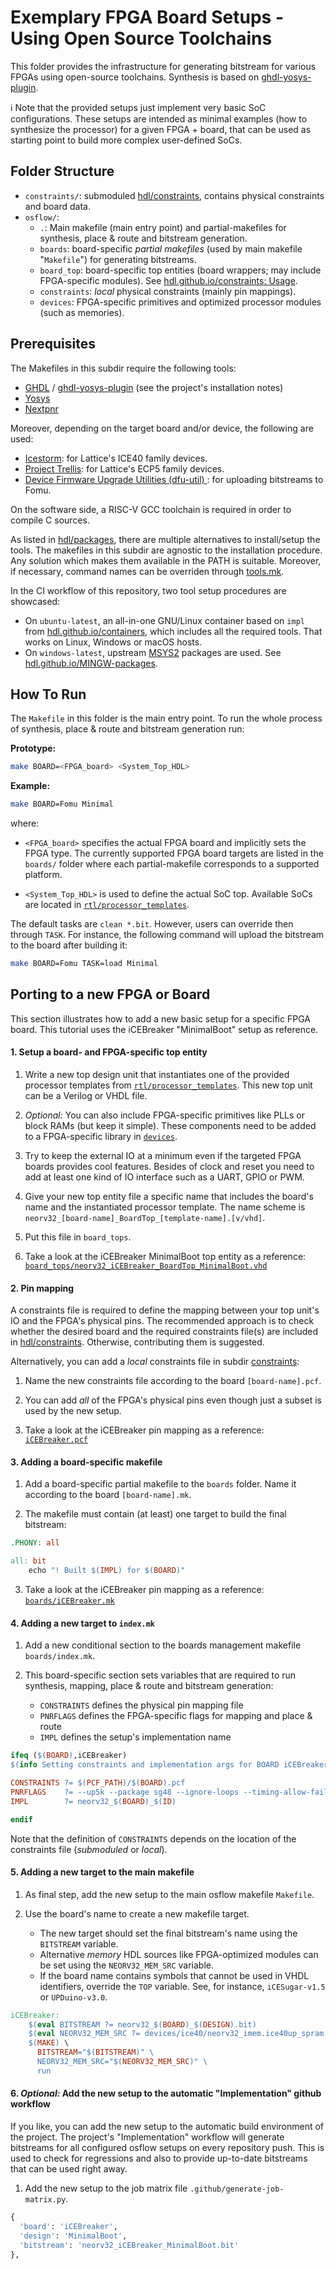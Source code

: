 # Exemplary FPGA Board Setups - Using Open Source Toolchains

This folder provides the infrastructure for generating bitstream for various FPGAs using
open-source toolchains. Synthesis is based on [ghdl-yosys-plugin](https://github.com/ghdl/ghdl-yosys-plugin).

:information_source: Note that the provided setups just implement very basic SoC configurations.
These setups are intended as minimal examples (how to synthesize the processor) for a given FPGA + board,
that can be used as starting point to build more complex user-defined SoCs.


## Folder Structure

* `constraints/`: submoduled [hdl/constraints](https://github.com/hdl/constraints), contains physical constraints and
  board data.
* `osflow/`:
  * `.`: Main makefile (main entry point) and partial-makefiles for synthesis, place & route and bitstream generation.
  * `boards`: board-specific _partial makefiles_ (used by main makefile "`Makefile`") for generating bitstreams.
  * `board_top`: board-specific top entities (board wrappers; may include FPGA-specific modules).
     See [hdl.github.io/constraints: Usage](https://hdl.github.io/constraints/Usage.html).
  * `constraints`: *local* physical constraints (mainly pin mappings).
  * `devices`: FPGA-specific primitives and optimized processor modules (such as memories).


## Prerequisites

The Makefiles in this subdir require the following tools:

* [GHDL](https://hdl.github.io/awesome/items/ghdl/) / [ghdl-yosys-plugin](https://github.com/ghdl/ghdl-yosys-plugin)
(see the project's installation notes)
* [Yosys](https://hdl.github.io/awesome/items/yosys/)
* [Nextpnr](https://hdl.github.io/awesome/items/nextpnr/)

Moreover, depending on the target board and/or device, the following are used:

* [Icestorm](https://hdl.github.io/awesome/items/icestorm/): for Lattice's ICE40 family devices.
* [Project Trellis](https://hdl.github.io/awesome/items/prjtrellis/): for Lattice's ECP5 family devices.
* [Device Firmware Upgrade Utilities (dfu-util) ](https://hdl.github.io/awesome/items/dfu-util/): for uploading bitstreams to Fomu.

On the software side, a RISC-V GCC toolchain is required in order to compile C sources.

As listed in [hdl/packages](https://github.com/hdl/packages), there are multiple alternatives to install/setup the
tools.
The makefiles in this subdir are agnostic to the installation procedure.
Any solution which makes them available in the PATH is suitable.
Moreover, if necessary, command names can be overriden through [tools.mk](tools.mk).

In the CI workflow of this repository, two tool setup procedures are showcased:

* On `ubuntu-latest`, an all-in-one GNU/Linux container based on `impl` from
  [hdl.github.io/containers](https://hdl.github.io/containers), which includes all the required tools.
  That works on Linux, Windows or macOS hosts.
* On `windows-latest`, upstream [MSYS2](https://www.msys2.org/) packages are used.
  See [hdl.github.io/MINGW-packages](https://hdl.github.io/MINGW-packages/).


## How To Run

The `Makefile` in this folder is the main entry point.
To run the whole process of synthesis, place & route and bitstream generation run:

**Prototype:**
```sh
make BOARD=<FPGA_board> <System_Top_HDL>
```

**Example:**
```sh
make BOARD=Fomu Minimal
```

where:

* `<FPGA_board>` specifies the actual FPGA board and implicitly sets the FPGA type. The currently supported FPGA board
  targets are listed in the `boards/` folder where each partial-makefile corresponds to a supported platform.

* `<System_Top_HDL>` is used to define the actual SoC top. Available SoCs are located in
  [`rtl/processor_templates`](https://github.com/stnolting/neorv32/tree/master/rtl/processor_templates).

The default tasks are `clean *.bit`.
However, users can override then through `TASK`.
For instance, the following command will upload the bitstream to the board after building it:

```sh
make BOARD=Fomu TASK=load Minimal
```

## Porting to a new FPGA or Board

This section illustrates how to add a new basic setup for a specific FPGA board.
This tutorial uses the iCEBreaker "MinimalBoot" setup as reference.

#### 1. Setup a board- and FPGA-specific top entity

1. Write a new top design unit that instantiates one of the provided processor templates from
   [`rtl/processor_templates`](https://github.com/stnolting/neorv32/tree/master/rtl/processor_templates).
   This new top unit can be a Verilog or VHDL file.

2. _Optional:_ You can also include FPGA-specific primitives like PLLs or block RAMs (but keep it simple).
   These components need to be added to a FPGA-specific library in [`devices`](https://github.com/stnolting/neorv32-setups/tree/main/osflow/devices).

3. Try to keep the external IO at a minimum even if the targeted FPGA boards provides cool features.
   Besides of clock and reset you need to add at least one kind of IO interface such as a UART, GPIO or PWM.

4. Give your new top entity file a specific name that includes the board's name and the instantiated processor template.
   The name scheme is `neorv32_[board-name]_BoardTop_[template-name].[v/vhd]`.

5. Put this file in `board_tops`.

6. Take a look at the iCEBreaker MinimalBoot top entity as a reference:
   [`board_tops/neorv32_iCEBreaker_BoardTop_MinimalBoot.vhd`](https://github.com/stnolting/neorv32-setups/blob/main/osflow/board_tops/neorv32_iCEBreaker_BoardTop_MinimalBoot.vhd)

#### 2. Pin mapping

A constraints file is required to define the mapping between your top unit's IO and the FPGA's physical pins.
The recommended approach is to check whether the desired board and the required constraints file(s) are included in [hdl/constraints](https://github.com/hdl/constraints). Otherwise, contributing them is suggested.

Alternatively, you can add a *local* constraints file in subdir [constraints](constraints):

1. Name the new constraints file according to the board `[board-name].pcf`.

2. You can add _all_ of the FPGA's physical pins even though just a subset is used by the new setup.

3. Take a look at the iCEBreaker pin mapping as a reference:
[`iCEBreaker.pcf`](https://github.com/hdl/constraints/blob/main/board/iCEBreaker/constraints.pcf)

#### 3. Adding a board-specific makefile

1. Add a board-specific partial makefile to the `boards` folder.
   Name it according to the board `[board-name].mk`.

2. The makefile must contain (at least) one target to build the final bitstream:

```makefile
.PHONY: all

all: bit
	echo "! Built $(IMPL) for $(BOARD)"
```

3. Take a look at the iCEBreaker pin mapping as a reference:
   [`boards/iCEBreaker.mk`](https://github.com/stnolting/neorv32-setups/blob/main/osflow/boards/iCEBreaker.mk)

#### 4. Adding a new target to `index.mk`

1. Add a new conditional section to the boards management makefile `boards/index.mk`.

2. This board-specific section sets variables that are required to run synthesis, mapping, place & route and bitstream generation:
   * `CONSTRAINTS` defines the physical pin mapping file
   * `PNRFLAGS` defines the FPGA-specific flags for mapping and place & route
   * `IMPL` defines the setup's implementation name

```makefile
ifeq ($(BOARD),iCEBreaker)
$(info Setting constraints and implementation args for BOARD iCEBreaker)

CONSTRAINTS ?= $(PCF_PATH)/$(BOARD).pcf
PNRFLAGS    ?= --up5k --package sg48 --ignore-loops --timing-allow-fail
IMPL        ?= neorv32_$(BOARD)_$(ID)

endif
```

Note that the definition of `CONSTRAINTS` depends on the location of the constraints file (*submoduled* or *local*).

#### 5. Adding a new target to the main makefile

1. As final step, add the new setup to the main osflow makefile `Makefile`.

2. Use the board's name to create a new makefile target.
   * The new target should set the final bitstream's name using the `BITSTREAM` variable.
   * Alternative _memory_ HDL sources like FPGA-optimized modules can be set using the `NEORV32_MEM_SRC` variable.
   * If the board name contains symbols that cannot be used in VHDL identifiers, override the `TOP` variable. See, for instance, `iCESugar-v1.5` or `UPDuino-v3.0`.

```makefile
iCEBreaker:
	$(eval BITSTREAM ?= neorv32_$(BOARD)_$(DESIGN).bit)
	$(eval NEORV32_MEM_SRC ?= devices/ice40/neorv32_imem.ice40up_spram.vhd devices/ice40/neorv32_dmem.ice40up_spram.vhd)
	$(MAKE) \
	  BITSTREAM="$(BITSTREAM)" \
	  NEORV32_MEM_SRC="$(NEORV32_MEM_SRC)" \
	  run
```

#### 6. _Optional:_ Add the new setup to the automatic "Implementation" github workflow

If you like, you can add the new setup to the automatic build environment of the project.
The project's "Implementation" workflow will generate bitstreams for all configured osflow setups on every repository push.
This is used to check for regressions and also to provide up-to-date bitstreams that can be used right away.

1. Add the new setup to the job matrix file `.github/generate-job-matrix.py`.

```python
{
  'board': 'iCEBreaker',
  'design': 'MinimalBoot',
  'bitstream': 'neorv32_iCEBreaker_MinimalBoot.bit'
},
```
